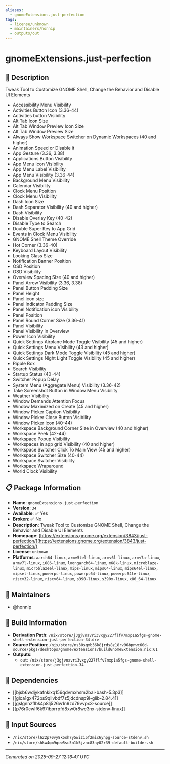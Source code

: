 ```yaml
---
aliases:
  - gnomeExtensions.just-perfection
tags:
  - license/unknown
  - maintainers/honnip
  - outputs/out
---
```


# gnomeExtensions.just-perfection

## 📝 Description

Tweak Tool to Customize GNOME Shell, Change the Behavior and Disable UI Elements

- Accessibility Menu Visibility
- Activities Button Icon (3.36-44)
- Activities button Visibility
- Alt Tab Icon Size
- Alt Tab Window Preview Icon Size
- Alt Tab Window Preview Size
- Always Show Workspace Switcher on Dynamic Workspaces (40 and higher)
- Animation Speed or Disable it
- App Gesture (3.36, 3.38)
- Applications Button Visibility
- App Menu Icon Visibility
- App Menu Label Visibility
- App Menu Visibility (3.36-44)
- Background Menu Visibility
- Calendar Visibility
- Clock Menu Position
- Clock Menu Visibility
- Dash Icon Size
- Dash Separator Visibility (40 and higher)
- Dash Visibility
- Disable Overlay Key (40-42)
- Disable Type to Search
- Double Super Key to App Grid
- Events in Clock Menu Visibility
- GNOME Shell Theme Override
- Hot Corner (3.36-40)
- Keyboard Layout Visibility
- Looking Glass Size
- Notification Banner Position
- OSD Position
- OSD Visibility
- Overview Spacing Size (40 and higher)
- Panel Arrow Visibility (3.36, 3.38)
- Panel Button Padding Size
- Panel Height
- Panel icon size 
- Panel Indicator Padding Size
- Panel Notification icon Visibility
- Panel Position
- Panel Round Corner Size (3.36-41)
- Panel Visibility
- Panel Visibility in Overview
- Power Icon Visibility
- Quick Settings Airplane Mode Toggle Visibility (45 and higher)
- Quick Settings Menu Visibility (43 and higher)
- Quick Settings Dark Mode Toggle Visibility (45 and higher)
- Quick Settings Night Light Toggle Visibility (45 and higher)
- Ripple Box
- Search Visibility
- Startup Status (40-44)
- Switcher Popup Delay
- System Menu (Aggregate Menu) Visibility (3.36-42)
- Take Screenshot Button in Window Menu Visibility
- Weather Visibility
- Window Demands Attention Focus
- Window Maximized on Create (45 and higher)
- Window Picker Caption Visibility
- Window Picker Close Button Visibility
- Window Picker Icon (40-44)
- Workspace Background Corner Size in Overview (40 and higher)
- Workspace Peek (42-44)
- Workspace Popup Visibility
- Workspaces in app grid Visibility (40 and higher)
- Workspace Switcher Click To Main View (45 and higher)
- Workspace Switcher Size (40-44)
- Workspace Switcher Visibility
- Workspace Wraparound
- World Clock Visibility

## 📋 Package Information

- **Name**: `gnomeExtensions.just-perfection`
- **Version**: `34`
- **Available**: ✅ Yes
- **Broken**: ✅ No
- **Description**: Tweak Tool to Customize GNOME Shell, Change the Behavior and Disable UI Elements
- **Homepage**: [https://extensions.gnome.org/extension/3843/just-perfection/](https://extensions.gnome.org/extension/3843/just-perfection/)
- **License**: `unknown`
- **Platforms**: `aarch64-linux`, `armv5tel-linux`, `armv6l-linux`, `armv7a-linux`, `armv7l-linux`, `i686-linux`, `loongarch64-linux`, `m68k-linux`, `microblaze-linux`, `microblazeel-linux`, `mips-linux`, `mips64-linux`, `mips64el-linux`, `mipsel-linux`, `powerpc-linux`, `powerpc64-linux`, `powerpc64le-linux`, `riscv32-linux`, `riscv64-linux`, `s390-linux`, `s390x-linux`, `x86_64-linux`
## 👥 Maintainers

- @honnip


## 🔧 Build Information

- **Derivation Path**: `/nix/store/j3gjvnavri3vxgy227flfv7mxp1a5fgs-gnome-shell-extension-just-perfection-34.drv`
- **Source Position**: `/nix/store/ns30sqxb36k8jrds8z18rv96bpnwc60d-source/pkgs/desktops/gnome/extensions/buildGnomeExtension.nix:61`
- **Outputs**:
  - `out`:  `/nix/store/j3gjvnavri3vxgy227flfv7mxp1a5fgs-gnome-shell-extension-just-perfection-34`

## 🔗 Dependencies

- [[bjsb6wdjykafnkixq156qdvmxhsm2bai-bash-5.3p3]]
- [[glca1gx472ps9qlivbdf7z5jdcdnsp9l-glib-2.84.4]]
- [[gslgnnzflbk4p8lj526w1n9zd79vvpx3-source]]
- [[p76r0cwlf6k97ibprrpfd8xw0r8wc3nx-stdenv-linux]]

## 📁 Input Sources

- `/nix/store/l622p70vy8k5sh7y5wizi5f2mic6ynpg-source-stdenv.sh`
- `/nix/store/shkw4qm9qcw5sc5n1k5jznc83ny02r39-default-builder.sh`

---
*Generated on 2025-09-27 12:16:47 UTC*
